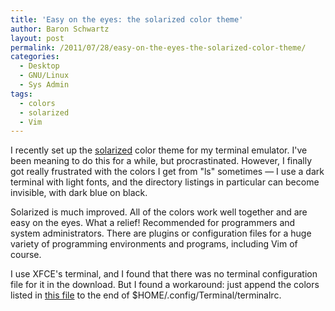 ```yaml
---
title: 'Easy on the eyes: the solarized color theme'
author: Baron Schwartz
layout: post
permalink: /2011/07/28/easy-on-the-eyes-the-solarized-color-theme/
categories:
  - Desktop
  - GNU/Linux
  - Sys Admin
tags:
  - colors
  - solarized
  - Vim
---
```

I recently set up the [solarized][1] color theme for my terminal emulator. I've been meaning to do this for a while, but procrastinated. However, I finally got really frustrated with the colors I get from "ls" sometimes &#8212; I use a dark terminal with light fonts, and the directory listings in particular can become invisible, with dark blue on black.

Solarized is much improved. All of the colors work well together and are easy on the eyes. What a relief! Recommended for programmers and system administrators. There are plugins or configuration files for a huge variety of programming environments and programs, including Vim of course.

I use XFCE's terminal, and I found that there was no terminal configuration file for it in the download. But I found a workaround: just append the colors listed in [this file][2] to the end of $HOME/.config/Terminal/terminalrc.

 [1]: http://ethanschoonover.com/solarized
 [2]: https://github.com/sgerrand/solarized/blob/7541ef797ee9a2ef7d95d349f8ae600a5d1b2aef/xfce4-terminal-colors-solarized/terminalrc
